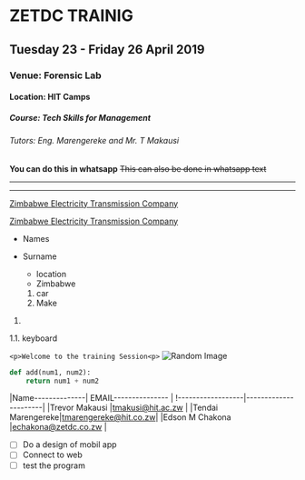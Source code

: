 # ZETDC TRAINIG
## Tuesday 23 - Friday 26 April 2019
### Venue: Forensic Lab
#### Location: HIT Camps
##### Course: Tech Skills for Management
###### Tutors: Eng. Marengereke and Mr. T Makausi
<!-- *You can do this in Whatsapp* -->
__You can do this in whatsapp__
~~This can also be done in whatsapp text~~


___
___
[Zimbabwe Electricity Transmission Company](https://www.zetdc.co.zw)


[Zimbabwe Electricity Transmission Company](https://www.zetdc.co.zw "ZETDC")

- Names
- Surname
  - location
  - Zimbabwe


  1. car
  1. Make


1.
1.1. keyboard

`<p>Welcome to the training Session<p>`
![Random Image](https://picsum.photos/200)


```python
def add(num1, num2):
    return num1 + num2
 ```

|Name--------------| EMAIL--------------- |
!------------------|----------------------|
|Trevor Makausi    |tmakusi@hit.ac.zw     |
|Tendai Marengereke|tmarengereke@hit.co.zw|
|Edson M Chakona   |echakona@zetdc.co.zw  |

* [ ] Do a design of mobil app
* [ ] Connect to web
* [ ] test the program